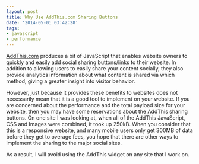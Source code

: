 ```yaml
---
layout: post
title: Why Use AddThis.com Sharing Buttons
date: '2014-05-01 03:42:28'
tags:
- javascript
- performance
---
```


[AddThis.com](http://addthis.com) produces a bit of JavaScript that enables website owners to quickly and easily add social sharing buttons/links to their website. In addition to allowing users to easily share your content socially, they also provide analytics information about what content is shared via which method, giving a greater insight into visitor behavior.

However, just because it provides these benefits to websites does not necessarily mean that it is a good tool to implement on your website. If you are concerned about the performance and the total payload size for your website, then you may have some reservations about the AddThis sharing buttons. On one site I was looking at, when all of the AddThis JavaScript, CSS and Images were combined, it took up 250kB. When you consider that this is a responsive website, and many mobile users only get 300MB of data before they get to overage fees, you hope that there are other ways to implement the sharing to the major social sites. 

As a result, I will avoid using the AddThis widget on any site that I work on.
